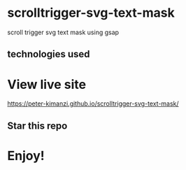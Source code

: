 # scrolltrigger-svg-text-mask

scroll trigger svg text mask using gsap

## technologies used


# View live site

https://peter-kimanzi.github.io/scrolltrigger-svg-text-mask/

## Star this repo


# Enjoy!
